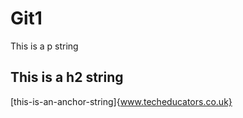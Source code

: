 # Git1

This is a p string

## This is a h2 string

[this-is-an-anchor-string]{www.techeducators.co.uk}
